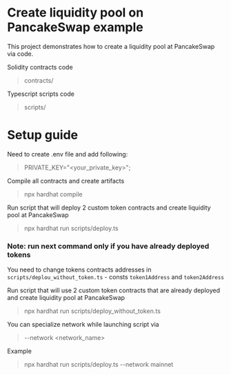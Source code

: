 # Create liquidity pool on PancakeSwap example

This project demonstrates how to create a liquidity pool at PancakeSwap via code.

Solidity contracts code
> contracts/

Typescript scripts code
> scripts/

# Setup guide

Need to create .env file and add following:
> PRIVATE_KEY="<your_private_key>";

Compile all contracts and create artifacts
> npx hardhat compile

Run script that will deploy 2 custom token contracts and create liquidity pool at PancakeSwap
> npx hardhat run scripts/deploy.ts

### Note: run next command only if you have already deployed tokens

You need to change tokens contracts addresses in `scripts/deplou_without_token.ts` - consts `token1Address` and `token2Address`

Run script that will use 2 custom token contracts that are already deployed and create liquidity pool at PancakeSwap
> npx hardhat run scripts/deploy_without_token.ts

You can specialize network while launching script via 
> --network <network_name>

Example
> npx hardhat run scripts/deploy.ts --network mainnet